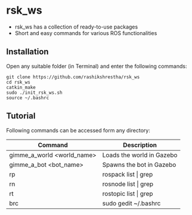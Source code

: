 # rsk_ws

* rsk_ws has a collection of ready-to-use packages
* Short and easy commands for various ROS functionalities

## Installation
Open any suitable folder (in Terminal) and enter the following commands:
```
git clone https://github.com/rashikshrestha/rsk_ws
cd rsk_ws
catkin_make
sudo ./init_rsk_ws.sh
source ~/.bashrc
```

## Tutorial
Following commands can be accessed form any directory:

| 			Command  				| 				Description				 |
| --------------------------------  | -------------------------------------- |
| gimme_a_world <world_name>  		| Loads the world in Gazebo 			 |
| gimme_a_bot <bot_name>  			| Spawns the bot in Gazebo			 	 |
| rp <keyword>  					| rospack list &#124; grep <keyword>	 |
| rn <keyword>  					| rosnode list &#124; grep <keyword>	 |
| rt <keyword>  					| rostopic list &#124; grep <keyword>	 |
| brc  								| sudo gedit ~/.bashrc					 |
